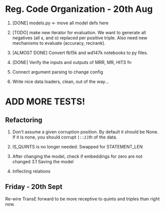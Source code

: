 # Reg. Code Organization -  20th Aug
1. [DONE] models.py <- move all model defs here
2. [TODO] make new iterator for evaluation.
    We want to generate all negatives (all s, and o) replaced per positive triple.
    Also need new mechanisms to evaluate (accuracy, recirank).
3. [ALMOST DONE] Convert fb15k and wd147k notebooks to py files.

1. [DONE] Verify the inputs and outputs of MRR, MR, HITS fn
1. Connect argument parsing to change config
1. Write nice data loaders, clean, out of the way...

# ADD MORE TESTS!

## Refactoring 
1. Don't assume a given corruption position. By default it should be None.
    If it is none, you should corrupt `[::2]`th of the data.
    
2. IS_QUINTS is no longer needed. Swapped for STATEMENT_LEN
3. After changing the model, check if embeddings for zero are not changed
    3.1 Saving the model
4. Inflecting relations



## Friday - 20th Sept
Re-wire TransE forward to be more receptive to quints and triples than right now.
